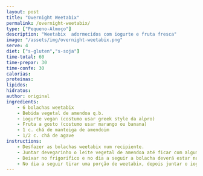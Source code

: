 ```yaml
---
layout: post
title: "Overnight Weetabix"
permalink: /overnight-weetabix/
type: ["Pequeno-Almoço"]
description: "Weetabix  adormecidos com iogurte e fruta fresca"
image: "/assets/img/overnight-weetabix.png"
serve: 4 
diet: ["s-gluten","s-soja"]
time-total: 60
time-prepar: 30
time-confe: 30
calorias:
proteinas:
lipidos:
hidratos:
author: original
ingredients:
    - 6 bolachas weetabix
    - Bebida vegetal de amendoa q.b.
    - iogurte vegan (costumo usar greek style da alpro)
    - Fruta a gosto (costumo usar marango ou banana)
    - 1 c. chá de manteiga de amendoim
    - 1/2 c. chá de agave
instructions:
    - Desfazer as bolachas weetabix num recipiente.
    - Juntar devegarinho o leite vegetal de amendoa até ficar com alguma consistencia. Não queremos que fique liquido.
    - Deixar no frigorifico e no dia a seguir a bolacha deverá estar numa textura tipo cheesecake.
    - No dia a seguir tirar uma porção de weetabix, depois juntar o iogurte por cima. Depois a fruta e depois a manteiga de amendoim e o agave.
---
```

